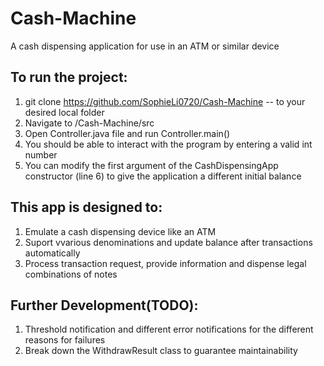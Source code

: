 # Cash-Machine
A cash dispensing application for use in an ATM or similar device

## To run the project:
1. git clone https://github.com/SophieLi0720/Cash-Machine -- to your desired local folder
2. Navigate to /Cash-Machine/src
3. Open Controller.java file and run Controller.main()
4. You should be able to interact with the program by entering a valid int number
5. You can modify the first argument of the CashDispensingApp constructor (line 6) to give the application a different initial balance

## This app is designed to:
1. Emulate a cash dispensing device like an ATM
2. Suport vvarious denominations and update balance after transactions automatically
3. Process transaction request, provide information and dispense legal combinations of notes

## Further Development(TODO):
1. Threshold notification and different error notifications for the different reasons for failures
2. Break down the WithdrawResult class to guarantee maintainability
